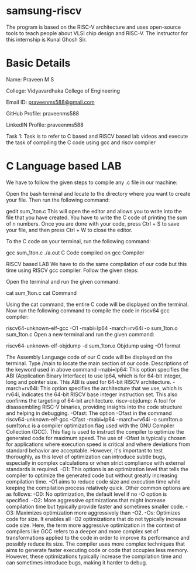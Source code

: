 # samsung-riscv
The program is based on the RISC-V architecture and uses open-source tools to teach people about VLSI chip design and RISC-V. The instructor for this internship is Kunal Ghosh Sir.

# Basic Details

Name: Praveen M S

College: Vidyavardhaka College of Engineering

Email ID: praveenms588@gmail.com

GitHub Profile: praveenms588

LinkedIN Profile: praveenms588

Task 1: Task is to refer to C based and RISCV based lab videos and execute the task of compiling the C code using gcc and riscv compiler

# C Language based LAB
We have to follow the given steps to compile any .c file in our machine:

Open the bash terminal and locate to the directory where you want to create your file. Then run the following command:

gedit sum_1ton.c
This will open the editor and allows you to write into the file that you have created. You have to write the C code of printing the sum of n numbers. Once you are done with your code, press Ctrl + S to save your file, and then press Ctrl + W to close the editor.

To the C code on your terminal, run the following command:

gcc sum_1ton.c
./a.out
C Code compiled on gcc Compiler

RISCV based LAB
We have to do the same compilation of our code but this time using RISCV gcc compiler. Follow the given steps:

Open the terminal and run the given command:

cat sum_1ton.c
cat Command

Using the cat command, the entire C code will be displayed on the terminal. Now run the following command to compile the code in riscv64 gcc compiler:

riscv64-unknown-elf-gcc -O1 -mabi=lp64 -march=rv64i -o sum_1ton.o sum_1ton.c
Open a new terminal and run the given command:

riscv64-unknown-elf-objdump -d sum_1ton.o
Objdump using -O1 format

The Assembly Language code of our C code will be displayed on the terminal. Type /main to locate the main section of our code.
Descriptions of the keyword used in above command
-mabi=lp64: This option specifies the ABI (Application Binary Interface) to use lp64, which is for 64-bit integer, long and pointer size. This ABI is used for 64-bit RISCV architecture.
-march=rv64i: This option specifies the architecture that we use, which is rv64i, indicates the 64-bit RISCV base integer instruction set. This also confirms the targeting of 64-bit architecture.
riscv-objdump: A tool for disassembling RISC-V binaries, providing insights into the code structure and helping in debugging.
-Ofast: The option -Ofast in the command riscv64-unknown-elf-gcc -Ofast -mabi=lp64 -march=rv64i -o sum1ton.o sum1ton.c is a compiler optimization flag used with the GNU Compiler Collection (GCC). This flag is used to instruct the compiler to optimize the generated code for maximum speed. The use of -Ofast is typically chosen for applications where execution speed is critical and where deviations from standard behavior are acceptable. However, it's important to test thoroughly, as this level of optimization can introduce subtle bugs, especially in complex calculations or when strict compliance with external standards is required.
-O1: This options is an optimization level that tells the compiler to optimize the generated code but without greatly increasing compilation time. -O1 aims to reduce code size and execution time while keeping the compilation process relatively quick.
Other common options are as follows:
-O0: No optimization, the default level if no -O option is specified.
-O2: More aggressive optimizations that might increase compilation time but typically provide faster and sometimes smaller code.
-O3: Maximizes optimization more aggressively than -O2.
-Os: Optimizes code for size. It enables all -O2 optimizations that do not typically increase code size.
Here, the term more aggressive optimization in the context of compilers like GCC refers to a deeper and more complex set of transformations applied to the code in order to improve its performance and possibly reduce its size. The compiler uses more complex techniques that aims to generate faster executing code or code that occupies less memory. However, these optimizations typically increase the compilation time and can sometimes introduce bugs, making it harder to debug.
